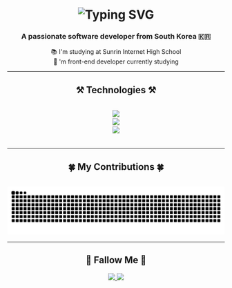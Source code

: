 <h1 align="center">
    <img src="https://readme-typing-svg.herokuapp.com?font=Fira+Code&pause=1000&size=35&center=true&vCenter=true&duration=4000&width=500&height=70&color=F4FCD9&width=435&lines=Hi+There!+👋;+I'm+shinleehyeon" alt="Typing SVG" />

    
</h1>
<h3 align="center">A passionate software developer from South Korea 🇰🇷
</h3>
<div align="center">
 
 📚 I'm studying at Sunrin Internet High School
<br/>
 💬 'm front-end developer currently studying
<br/>

<hr/>
 
<h2 align="center">⚒️ Technologies ⚒️</h2>
<br/>
<div align="center">
    <img src="https://skillicons.dev/icons?i=react,nextjs,typescript,javascript,vite,tailwind" /><br>
    <img src="https://skillicons.dev/icons?i=nodejs,python,firebase,c,java,mysql,docker" /><br>
    <img src="https://skillicons.dev/icons?i=github,git,figma" /><br>
</div>
<br/>
<hr/>
<div align="center">
  <h2>🍀 My Contributions 🍀</h2>
  <br>
  <img alt="snake eating my contributions" src="https://github.com/shinleehyeon/shinleehyeon/blob/output/github-snake-dark.svg" />
  
</div>
<hr/>

<h2 align="center">🚀 Fallow Me 🚀</h2>
 
<div align="center"> 
  <a href="shinlee7878@gmail.com">
    <img src="https://img.shields.io/badge/Gmail-333333?style=for-the-badge&logo=gmail&logoColor=red" />
  </a>
  <a href="https://www.instagram.com/hyun._.s08/" target="_blank">
    <img src="https://img.shields.io/badge/Instagram-E4405F?style=for-the-badge&logo=instagram&logoColor=white" target="_blank" />
  </a>
</div>
